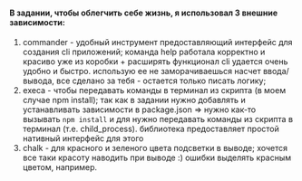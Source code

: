 #### В задании, чтобы облегчить себе жизнь, я использовал 3 внешние зависимости:

1. commander - удобный инструмент предоставляющий интерфейс для создания cli приложений; команда help работала корректно и красиво уже из коробки + расширять функционал cli удается очень удобно и быстро. использую ее не заморачиваешься насчет ввода/вывода, все сделано за тебя - остается только писать логику;
2. execa - чтобы передавать команды в терминал из скрипта (в моем случае npm install); так как в задании нужно добавлять и устанавливать зависимости в package.json => нужно как-то вызывать `npm install` и для нужно передавать команды из скрипта в терминал (т.е. child_process). библиотека предоставляет простой нативный интерфейс для этого
3. chalk - для красного и зеленого цвета подсветки в выводе; хочется все таки красоту наводить при выводе :) ошибки выделять красным цветом, например.
